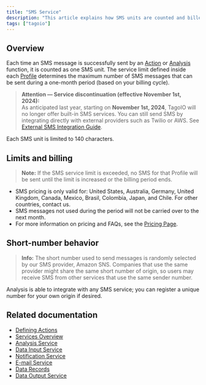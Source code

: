 ```yaml
---
title: "SMS Service"
description: "This article explains how SMS units are counted and billed in TagoIO, outlines limits and country coverage, and provides important notices about service discontinuation and short-number behavior."
tags: ["tagoio"]
---
```

## Overview
Each time an SMS message is successfully sent by an [Action](/docs/tagoio/actions/) or [Analysis](/docs/tagoio/analysis/) function, it is counted as one SMS unit. The service limit defined inside each [Profile](../account/profiles) determines the maximum number of SMS messages that can be sent during a one-month period (based on your billing cycle).

> **Attention — Service discontinuation (effective November 1st, 2024):**  
> As anticipated last year, starting on **November 1st, 2024**, TagoIO will no longer offer built-in SMS services. You can still send SMS by integrating directly with external providers such as Twilio or AWS. See [External SMS Integration Guide](https://docs.tago.io/api/external-integrations/sms).

Each SMS unit is limited to 140 characters.

## Limits and billing
> **Note:** If the SMS service limit is exceeded, no SMS for that Profile will be sent until the limit is increased or the billing period ends.

- SMS pricing is only valid for: United States, Australia, Germany, United Kingdom, Canada, Mexico, Brasil, Colombia, Japan, and Chile. For other countries, contact us.
- SMS messages not used during the period will not be carried over to the next month.
- For more information on pricing and FAQs, see the [Pricing Page](https://tago.io/pricing/).

## Short-number behavior
> **Info:** The short number used to send messages is randomly selected by our SMS provider, Amazon SNS. Companies that use the same provider might share the same short number of origin, so users may receive SMS from other services that use the same sender number.

Analysis is able to integrate with any SMS service; you can register a unique number for your own origin if desired.

## Related documentation
- [Defining Actions](/docs/tagoio/actions/)
- [Services Overview](../services/services-overview)
- [Analysis Service](/docs/tagoio/analysis/analysis-service)
- [Data Input Service](../services/data-input-service)
- [Notification Service](../services/notification-service)
- [E-mail Service](../services/e-mail-service)
- [Data Records](/docs/tagoio/devices/data-management/data-records)
- [Data Output Service](../services/data-output-service)